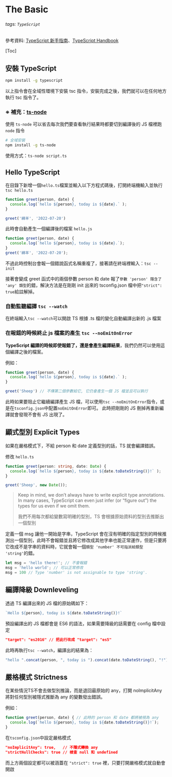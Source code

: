 # The Basic

###### tags: `TypeScript`

參考資料: [TypeScript 新手指南](https://willh.gitbook.io/typescript-tutorial/)、[TypeScript Handbook](https://www.typescriptlang.org/docs/handbook/intro.html)

[Toc]

## 安裝 TypeScript

```sh
npm install -g typescript
```

以上指令會在全域性環境下安裝 tsc 指令，安裝完成之後，我們就可以在任何地方執行 tsc 指令了。

### ※ 補充：[ts-node](https://www.npmjs.com/package/ts-node)

使用 `ts-node` 可以省去每次我們要查看執行結果時都要切到編譯後的 JS 檔裡跑 `node` 指令

```sh
# 全域安裝
npm install -g ts-node
```

使用方式：`ts-node script.ts`

## Hello TypeScript

在目錄下新增一個`hello.ts`檔案並輸入以下方程式碼後，打開終端機輸入並執行 `tsc hello.ts`

```typescript
function greet(person, date) {
  console.log(`hello ${person}, today is ${date}.` );
}

greet('綿羊', '2022-07-20')
```


此時會自動產生一個編譯後的檔案 `hello.js`

```javascript
function greet(person, date) {
  console.log(`hello ${person}, today is ${date}.`);
}
greet('綿羊', '2022-07-20');
```

不過此時控制台會報一個錯說函式名稱重複了，接著請在終端裡輸入：`tsc --init`

接著會變成 greet 函式中的兩個參數 person 和 date 報了`參數 'person' 隱含了 'any' 類型`的錯，解決方法是在剛剛 init 出來的 tsconfig.json 檔中把`"strict": true`給註解掉。

### 自動監聽編譯 `tsc --watch`

在終端輸入`tsc --watch`可以開啟 TS 根據 .ts 檔的變化自動編譯出新的 .js 檔案

### 在報錯的時候終止 js 檔案的產生 `tsc --noEmitOnError`

**TypeScript 編譯的時候即使報錯了，還是會產生編譯結果**，我們仍然可以使用這個編譯之後的檔案。

例如：
```typescript
function greet(person, date) {
  console.log(`hello ${person}, today is ${date}.` );
}

greet('Sheep') // 不傳第二個參數給它, 它仍會產生一個 JS 檔並且可以執行
```

此時如果要阻止它繼續編譯產生 JS 檔，可以使用`tsc --noEmitOnError`指令，或是在`tsconfig.json`中配置`noEmitOnError`即可。
此時把剛剛的 JS 刪掉再重新編譯就會發現不會有 JS 出現了。

## 顯式型別 Explicit Types

如果在嚴格模式下，不給 person 和 date 定義型別的話，TS 就會編譯錯誤。

修改 `hello.ts`
```typescript
function greet(person: string, date: Date) {
  console.log(`hello ${person}, today is ${date.toDateString()}!` );
}

greet('Sheep', new Date());
```

> Keep in mind, we don’t always have to write explicit type annotations. In many cases, TypeScript can even just infer (or “figure out”) the types for us even if we omit them. 
> 
> 我們不用每次都給變數寫明確的型別，TS 會根據原始資料的型別去推斷出一個型別

定義一個 msg 讓他一開始是字串，TypeScript 會在沒有明確的指定型別的時候推測出一個型別，此時不會報錯並且將它修改成其他字串也能正常運作，但是只要將它改成不是字串的資料時，它就會報一個`類型 'number' 不可指派給類型 'string'`的錯。

```typescript
let msg = 'hello there!'; // 不會報錯
msg = 'hello world'; // 可以正常修改
msg = 100 // Type 'number' is not assignable to type 'string'.
```

## 編譯降級 Downleveling

透過 TS 編譯出來的 JS 檔的原始碼如下：

```javascript
`Hello ${person}, today is ${date.toDateString()}!`
```

預設編譯出的 JS 檔都會是 ES6 的語法，如果需要降級的話需要在 config 檔中設定

```json
"target": "es2016" // 把此行改成 "target": "es5"
```

此時再執行`tsc --watch`，編譯出的結果為：

```javascript
"hello ".concat(person, ", today is ").concat(date.toDateString(), "!")
```

## 嚴格模式 Strictness

在某些情況TS不會去做型別推論，而是退回最原始的 any，打開 noImplicitAny 將對任何型別被隱式推斷為 any 的變數發出錯誤。

例如：

```javascript
function greet(person, date) { // 此時的 person 和 date 都將被視為 any
  console.log(`hello ${person}, today is ${date.toDateString()}!`);
}
```

在`tsconfig.json`中設定嚴格模式
```json
"noImplicitAny": true,   // 不隱式轉換 any
"strictNullChecks": true // 檢查 null 和 undefined
```

而上方兩個設定都可以被涵蓋在 `"strict": true` 裡，只要打開嚴格模式就自動會開啟
